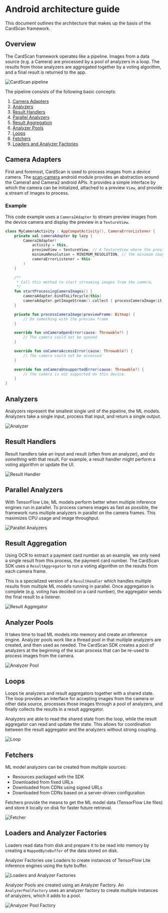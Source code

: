 # Android architecture guide

This document outlines the architecture that makes up the basis of the CardScan framework.

## Overview

The CardScan framework operates like a pipeline. Images from a data source \(e.g. a Camera\) are processed by a pool of analyzers in a loop. The results from those analyzers are aggregated together by a voting algorithm, and a final result is returned to the app.

![CardScan pipeline](../../.gitbook/assets/pipeline_overview.png)

The pipeline consists of the following basic concepts:

1. [Camera Adapters](android-architecture-overview.md#camera-adapters)
2. [Analyzers](android-architecture-overview.md#analyzers)
3. [Result Handlers](android-architecture-overview.md#result-handlers)
4. [Parallel Analyzers](android-architecture-overview.md#parallel-analyzers)
5. [Result Aggregation](android-architecture-overview.md#result-aggregation)
6. [Analyzer Pools](android-architecture-overview.md#analyzer-pools)
7. [Loops](android-architecture-overview.md#loops)
8. [Fetchers](android-architecture-overview.md#fetchers)
9. [Loaders and Analyzer Factories](android-architecture-overview.md#loaders-and-analyzer-factories)

## Camera Adapters

First and foremost, CardScan is used to process images from a device camera. The [scan-camera](https://github.com/getbouncer/scan-camera-android) android module provides an abstraction around the Camera1 and Camera2 android APIs. It provides a simple interface by which the camera can be initialized, attached to a preview `View`, and provide a stream of images to process.

### Example

This code example uses a `Camera2Adapter` to stream preview images from the device camera and display the preview in a `TextureView`.

```kotlin
class MyCameraActivity : AppCompatActivity(), CameraErrorListener {
    private val cameraAdapter by lazy {
        Camera2Adapter(
            activity = this,
            previewView = textureView, // A TextureView where the preview will show. If null, no preview will be shown.
            minimumResolution = MINIMUM_RESOLUTION, // the minimum image resolution that should be streamed.
            cameraErrorListener = this
        )
    }

    /**
     * Call this method to start streaming images from the camera.
     */
    fun startProcessingCameraImages() {
        cameraAdapter.bindToLifecycle(this)
        cameraAdapter.getImageStream().collect { processCameraImage(it) }
    }

    private fun processCameraImage(previewFrame: Bitmap) {
        // Do something with the preview frame
    }

    override fun onCameraOpenError(cause: Throwable?) {
        // The camera could not be opened
    }

    override fun onCameraAccessError(cause: Throwable?) {
        // The camera could not be accessed
    }

    override fun onCameraUnsupportedError(cause: Throwable?) {
        // the camera is not supported on this device.
    }
}
```

## Analyzers

Analyzers represent the smallest single unit of the pipeline, the ML models. Analyzers take a single input, process that input, and return a single output.

![Analyzer](../../.gitbook/assets/basics_analyzer.png)

## Result Handlers

Result handlers take an input and result \(often from an analyzer\), and do _something_ with that result. For example, a result handler might perform a voting algorithm or update the UI.

![Result Handler](../../.gitbook/assets/basics_result_handler.png)

## Parallel Analyzers

With TensorFlow Lite, ML models perform better when multiple inference engines run in parallel. To process camera images as fast as possible, the framework runs multiple analyzers in parallel on the camera frames. This maximizes CPU usage and image throughput.

![Parallel Analyzers](../../.gitbook/assets/basics_parallel_analyzers.png)

## Result Aggregation

Using OCR to extract a payment card number as an example, we only need a single result from this process, the payment card number. The CardScan SDK uses a `ResultAggregator` to run a voting algorithm on the results from each camera frame.

This is a specialized version of a `ResultHandler` which handles multiple results from multiple ML models running in parallel. Once aggregation is complete \(e.g. voting has decided on a card number\), the aggregator sends the final result to a listener.

![Result Aggregator](../../.gitbook/assets/basics_result_aggregator.png)

## Analyzer Pools

It takes time to load ML models into memory and create an inference engine. Analyzer pools work like a thread pool in that multiple analyzers are created, and then used as needed. The CardScan SDK creates a pool of analyzers at the beginning of the scan process that can be re-used to process images from the camera.

![Analyzer Pool](../../.gitbook/assets/basics_analyzer_pool.png)

## Loops

Loops tie analyzers and result aggregators together with a shared state. The loop provides an interface for accepting images from the camera or other data source, processes those images through a pool of analyzers, and finally collects the results in a result aggregator.

Analyzers are able to read the shared state from the loop, while the result aggregator can read and update the state. This allows for coordination between the result aggregator and the analyzers without strong coupling.

![Loop](../../.gitbook/assets/basics_loop.png)

## Fetchers

ML model analyzers can be created from multiple sources:

* Resources packaged with the SDK
* Downloaded from fixed URLs
* Downloaded from CDNs using signed URLs
* Downloaded from CDNs based on a server-driven configuration

Fetchers provide the means to get the ML model data \(TensorFlow Lite files\) and store it locally on disk for faster future retrieval.

![Fetcher](../../.gitbook/assets/basics_fetchers.png)

## Loaders and Analyzer Factories

Loaders read data from disk and prepare it to be read into memory by creating a `MappedByteBuffer` of the data stored on disk.

Analyzer Factories use Loaders to create instances of TensorFlow Lite inference engines using the byte buffer.

![Loaders and Analyzer Factories](../../.gitbook/assets/basics_loaders_and_analyzer_factories.png)

Analyzer Pools are created using an Analyzer Factory. An `AnalyzerPoolFactory` uses an analyzer factory to create multiple instances of analyzers, which it adds to a pool.

![Analyzer Pool Factory](../../.gitbook/assets/basics_analyzer_pool_factory.png)


